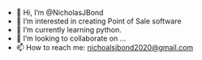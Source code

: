 - 👋 Hi, I’m @NicholasJBond
- 👀 I’m interested in creating Point of Sale software
- 🌱 I’m currently learning python.
- 💞️ I’m looking to collaborate on ...
- 📫 How to reach me: nichoalsjbond2020@gmail.com

<!---
NicholasJBond/NicholasJBond is a ✨ special ✨ repository because its `README.md` (this file) appears on your GitHub profile.
You can click the Preview link to take a look at your changes.
--->
